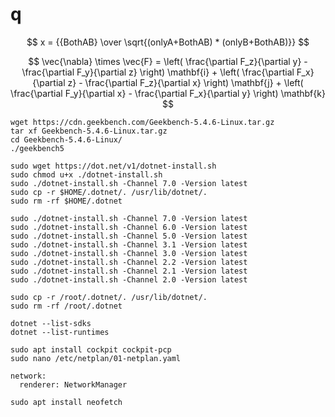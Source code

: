 # q

$$ x = {{BothAB} \over \sqrt{(onlyA+BothAB) * (onlyB+BothAB)}} $$


$$
\vec{\nabla} \times \vec{F} =
            \left( \frac{\partial F_z}{\partial y} - \frac{\partial F_y}{\partial z} \right) \mathbf{i}
          + \left( \frac{\partial F_x}{\partial z} - \frac{\partial F_z}{\partial x} \right) \mathbf{j}
          + \left( \frac{\partial F_y}{\partial x} - \frac{\partial F_x}{\partial y} \right) \mathbf{k}
$$

```
wget https://cdn.geekbench.com/Geekbench-5.4.6-Linux.tar.gz
tar xf Geekbench-5.4.6-Linux.tar.gz
cd Geekbench-5.4.6-Linux/
./geekbench5
```

```
sudo wget https://dot.net/v1/dotnet-install.sh
sudo chmod u+x ./dotnet-install.sh
sudo ./dotnet-install.sh -Channel 7.0 -Version latest
sudo cp -r $HOME/.dotnet/. /usr/lib/dotnet/.
sudo rm -rf $HOME/.dotnet
```

```
sudo ./dotnet-install.sh -Channel 7.0 -Version latest
sudo ./dotnet-install.sh -Channel 6.0 -Version latest
sudo ./dotnet-install.sh -Channel 5.0 -Version latest
sudo ./dotnet-install.sh -Channel 3.1 -Version latest
sudo ./dotnet-install.sh -Channel 3.0 -Version latest
sudo ./dotnet-install.sh -Channel 2.2 -Version latest
sudo ./dotnet-install.sh -Channel 2.1 -Version latest
sudo ./dotnet-install.sh -Channel 2.0 -Version latest

sudo cp -r /root/.dotnet/. /usr/lib/dotnet/.
sudo rm -rf /root/.dotnet
```


```
dotnet --list-sdks
dotnet --list-runtimes
```


```
sudo apt install cockpit cockpit-pcp
sudo nano /etc/netplan/01-netplan.yaml
```

```
network:
  renderer: NetworkManager
```

```
sudo apt install neofetch
```
